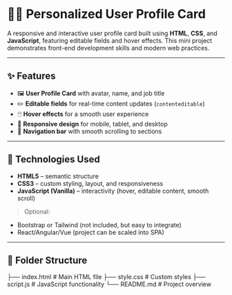 # 🧑‍💼 Personalized User Profile Card

A responsive and interactive user profile card built using **HTML**, **CSS**, and **JavaScript**, featuring editable fields and hover effects. This mini project demonstrates front-end development skills and modern web practices.

---

## ✨ Features

- 🖼️ **User Profile Card** with avatar, name, and job title
- ✏️ **Editable fields** for real-time content updates (`contenteditable`)
- 🖱️ **Hover effects** for a smooth user experience
- 📱 **Responsive design** for mobile, tablet, and desktop
- 🔗 **Navigation bar** with smooth scrolling to sections

---

## 🔧 Technologies Used

- **HTML5** – semantic structure  
- **CSS3** – custom styling, layout, and responsiveness  
- **JavaScript (Vanilla)** – interactivity (hover, editable content, smooth scroll)

> Optional:
- Bootstrap or Tailwind (not included, but easy to integrate)
- React/Angular/Vue (project can be scaled into SPA)

---

## 📂 Folder Structure

├── index.html # Main HTML file
├── style.css # Custom styles
├── script.js # JavaScript functionality
└── README.md # Project overview
